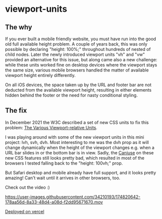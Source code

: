 # viewport-units

## The why

If you ever built a mobile friendly website, you must have run into the good old full available height problem. A couple of years back, this was only possible by declaring "height: 100%;" throughout hundreds of nested of child nodes. Later the newly introduced viewport units "vh" and "vw" provided an alternative for this issue, but along came also a new challenge: while these units worked fine on desktop devices where the viewport stays the same size, various mobile browsers handled the matter of available viewport height entirely differently.

On all iOS devices, the space taken up by the URL and footer bar are not deducted from the available viewport height, resulting in either elements hidden behind the footer or the need for nasty conditional styling.

## The fix

In December 2021 the W3C described a set of new CSS units to fix this problem: [The Various Viewport-relative Units](https://www.w3.org/TR/css-values-4/#viewport-relative-units).

I was playing around with some of the new viewport units in this mini project: lvh, svh, dvh. Most interesting to me was the dvh prop as it will change dynamically when the height of the viewport changes e.g. when a URL bar slides in or the bottom bar is in view. Sadly, the [Caniuse](https://caniuse.com/viewport-unit-variants) on these new CSS features still looks pretty bad, which resulted in most of the browsers I tested falling back to the "height: 100vh;" prop.

But Safari desktop and mobile already have full support, and it looks pretty amazing! Can't wait until it arrives in other browsers, too.

Check out the video :)

https://user-images.githubusercontent.com/34210193/174820642-178aa56d-8a33-48d4-a08d-f2dd95671670.mov


[Deployed on vercel](https://viewport-units.vercel.app/)
